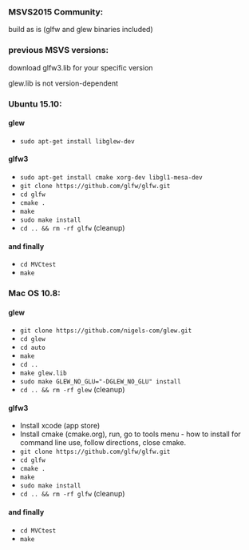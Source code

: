 ### MSVS2015 Community:
build as is (glfw and glew binaries included)

### previous MSVS versions:
download glfw3.lib for your specific version

glew.lib is not version-dependent

### Ubuntu 15.10:

#### glew
* `sudo apt-get install libglew-dev`

#### glfw3
* `sudo apt-get install cmake xorg-dev libgl1-mesa-dev`
* `git clone https://github.com/glfw/glfw.git`
* `cd glfw`
* `cmake .`
* `make`
* `sudo make install`
* `cd .. && rm -rf glfw` (cleanup)

#### and finally
* `cd MVCtest`
* `make`

### Mac OS 10.8:

#### glew
* `git clone https://github.com/nigels-com/glew.git`
* `cd glew`
* `cd auto`
* `make`
* `cd ..`
* `make glew.lib`
* `sudo make GLEW_NO_GLU="-DGLEW_NO_GLU" install`
* `cd .. && rm -rf glew` (cleanup)

#### glfw3
* Install xcode (app store) 
* Install cmake (cmake.org), run, go to tools menu - how to install for command line use, follow directions, close cmake.
* `git clone https://github.com/glfw/glfw.git`
* `cd glfw`
* `cmake .`
* `make`
* `sudo make install`
* `cd .. && rm -rf glfw` (cleanup)

#### and finally
* `cd MVCtest`
* `make`